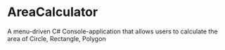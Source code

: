 # AreaCalculator
A menu-driven C# Console-application that allows users to calculate the area of Circle, Rectangle, Polygon
